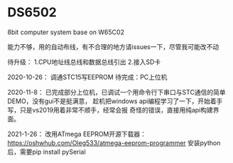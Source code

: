 # DS6502
8bit computer system base on W65C02

能力不够，用的自动布线，有不合理的地方请issues一下，尽管我可能改不动

待升级：
1.CPU地址线总线和数据总线引出
2.接入SD卡

2020-10-26：
调通STC15写EEPROM
待完成：PC上位机

2020-11-8：
已完成部分上位机，已调试一个用命令行下串口与STC通信的简单DEMO，没有gui不是挺满意，
趁机把windows api编程学习了一下，开始着手写，只是vs2019用着非常不顺手，经常会报
奇怪的错误，直接用纯api构建界面。

2021-1-26：
改用ATmega EEPROM开源下载器：https://oshwhub.com/Oleg533/atmega-eeprom-programmer
安装python后，需要pip install pySerial
